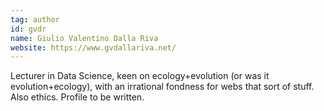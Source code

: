```yaml
---
tag: author
id: gvdr
name: Giulio Valentino Dalla Riva
website: https://www.gvdallariva.net/
---
```


Lecturer in Data Science, keen on ecology+evolution (or was it evolution+ecology), with an irrational fondness for webs that sort of stuff. Also ethics. Profile to be written.

